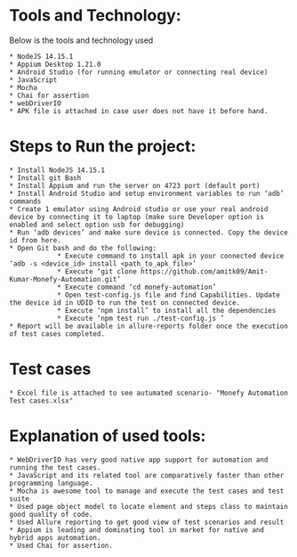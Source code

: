 # Tools and Technology:
 Below is the tools and technology used

	* NodeJS 14.15.1
	* Appium Desktop 1.21.0
	* Android Studio (for running emulator or connecting real device)
	* JavaScript
	* Mocha
	* Chai for assertion
	* webDriverIO
	* APK file is attached in case user does not have it before hand. 

# Steps to Run the project:
	* Install NodeJS 14.15.1
	* Install git Bash
	* Install Appium and run the server on 4723 port (default port)
	* Install Android Studio and setup environment variables to run ‘adb’ commands
	* Create 1 emulator using Android studio or use your real android device by connecting it to laptop (make sure Developer option is enabled and select option usb for debugging)
	* Run ‘adb devices’ and make sure device is connected. Copy the device id from here.
	* Open Git bash and do the following:
				* Execute command to install apk in your connected device ‘adb -s <device_id> install <path_to_apk_file>’ 
				* Execute ‘git clone https://github.com/amitk09/Amit-Kumar-Monefy-Automation.git’
				* Execute command ‘cd monefy-automation’ 
				* Open test-config.js file and find Capabilities. Update the device id in UDID to run the test on connected device.
				* Execute ‘npm install’ to install all the dependencies
				* Execute ‘npm test run ./test-config.js ’
	* Report will be available in allure-reports folder once the execution of test cases completed. 

# Test cases
	* Excel file is attached to see autumated scenario- "Monefy Automation Test cases.xlsx"

# Explanation of used tools:
	* WebDriverIO has very good native app support for automation and running the test cases. 
	* JavaScript and its related tool are comparatively faster than other programming language. 
	* Mocha is awesome tool to manage and execute the test cases and test suite
	* Used page object model to locate element and steps class to maintain good quality of code. 
	* Used Allure reporting to get good view of test scenarios and result
	* Appium is leading and dominating tool in market for native and hybrid apps automation. 
	* Used Chai for assertion. 






